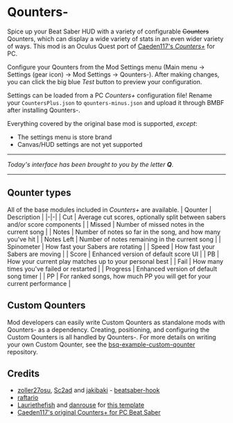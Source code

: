 # Qounters-

Spice up your Beat Saber HUD with a variety of configurable ~~Counters~~ Qounters, which can display a wide variety of stats in an even wider variety of ways.
This mod is an Oculus Quest port of [Caeden117's *Counters+*](https://github.com/Caeden117/CountersPlus) for PC.

Configure your Qounters from the Mod Settings menu (Main menu → Settings (gear icon) → Mod Settings → Qounters-). After making changes, you can click the big blue _Test_ button to preview your configuration.

Settings can be loaded from a PC *Counters+* configuration file! Rename your `CountersPlus.json` to `qounters-minus.json` and upload it through BMBF after installing Qounters-.

Everything covered by the original base mod is supported, *except*:
- The settings menu is store brand
- Canvas/HUD settings are not yet supported

---

*Today's interface has been brought to you by the letter **Q***.

---

## Qounter types
All of the base modules included in *Counters+* are available.
| Qounter | Description |
|-|-|
| Cut | Average cut scores, optionally split between sabers and/or score components |
| Missed | Number of missed notes in the current song |
| Notes | Number of notes so far in the song, and how many you've hit |
| Notes Left | Number of notes remaining in the current song |
| Spinometer | How fast your Sabers are rotating |
| Speed | How fast your Sabers are moving |
| Score | Enhanced version of default score UI |
| PB | How your current play matches up to your personal best |
| Fail | How many times you've failed or restarted |
| Progress | Enhanced version of default song timer |
| PP | For ranked songs, how much PP you will get for your current performance |

## Custom Qounters

Mod developers can easily write Custom Qounters as standalone mods with Qounters- as a dependency. Creating, positioning, and configuring the Custom Qounters is all handled by Qounters-. For more details on writing your own Custom Qounter, see the [bsq-example-custom-qounter](https://github.com/danrouse/bsq-example-custom-qounter) repository.

## Credits

* [zoller27osu](https://github.com/zoller27osu), [Sc2ad](https://github.com/Sc2ad) and [jakibaki](https://github.com/jakibaki) - [beatsaber-hook](https://github.com/sc2ad/beatsaber-hook)
* [raftario](https://github.com/raftario)
* [Lauriethefish](https://github.com/Lauriethefish) and [danrouse](https://github.com/danrouse) for [this template](https://github.com/Lauriethefish/quest-mod-template)
* [Caeden117's original Counters+ for PC Beat Saber](https://github.com/Caeden117/CountersPlus)
